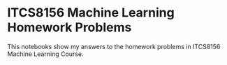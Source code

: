 # ITCS8156 Machine Learning Homework Problems
This notebooks show my answers to the homework problems in ITCS8156 Machine Learning Course. 
